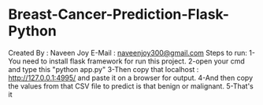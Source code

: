 # Breast-Cancer-Prediction-Flask-Python
Created By : Naveen Joy
E-Mail : naveenjoy300@gmail.com
Steps to run:
1-You need to install flask framework for run this project.
2-open your cmd and type this "python app.py"
3-Then copy that localhost : http://127.0.0.1:4995/ and paste it on a browser for output.
4-And then copy the values from that CSV file to predict is that benign or malignant.
5-That's it
